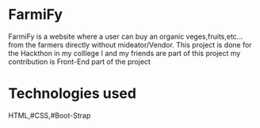 # FarmiFy
FarmiFy is a website where a user can buy an organic veges,fruits,etc...
from the farmers directly without mideator/Vendor.
This project is done for the Hackthon in my colllege I and my friends are part of this project
my contribution is Front-End part of the project

# Technologies used
HTML,#CSS,#Boot-Strap
